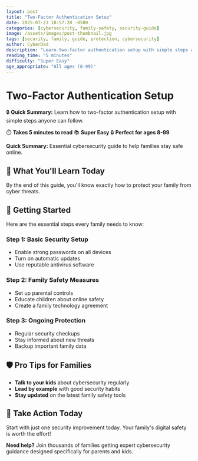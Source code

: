 ```yaml
---
layout: post
title: "Two-Factor Authentication Setup"
date: 2025-07-23 18:57:28 -0500
categories: [cybersecurity, family-safety, security-guide]
image: /assets/images/post-thumbnail.jpg
tags: [security, family, guide, protection, cybersecurity]
author: CyberDad
description: "Learn two-factor authentication setup with simple steps anyone can follow."
reading_time: "5 minutes"
difficulty: "Super Easy"
age_appropriate: "All ages (8-99)"
---
```


# Two-Factor Authentication Setup

🔒 **Quick Summary:** Learn how to two-factor authentication setup with simple steps anyone can follow.

⏱️ **Takes 5 minutes to read** 📚 **Super Easy** 🔒 **Perfect for ages 8-99**

**Quick Summary:** Essential cybersecurity guide to help families stay safe online.

## 🎯 What You'll Learn Today

By the end of this guide, you'll know exactly how to protect your family from cyber threats.

## 🚀 Getting Started

Here are the essential steps every family needs to know:

### Step 1: Basic Security Setup
- Enable strong passwords on all devices
- Turn on automatic updates
- Use reputable antivirus software

### Step 2: Family Safety Measures  
- Set up parental controls
- Educate children about online safety
- Create a family technology agreement

### Step 3: Ongoing Protection
- Regular security checkups
- Stay informed about new threats
- Backup important family data

## 🛡️ Pro Tips for Families

- **Talk to your kids** about cybersecurity regularly
- **Lead by example** with good security habits  
- **Stay updated** on the latest family safety tools

## 🎯 Take Action Today

Start with just one security improvement today. Your family's digital safety is worth the effort!

**Need help?** Join thousands of families getting expert cybersecurity guidance designed specifically for parents and kids.
